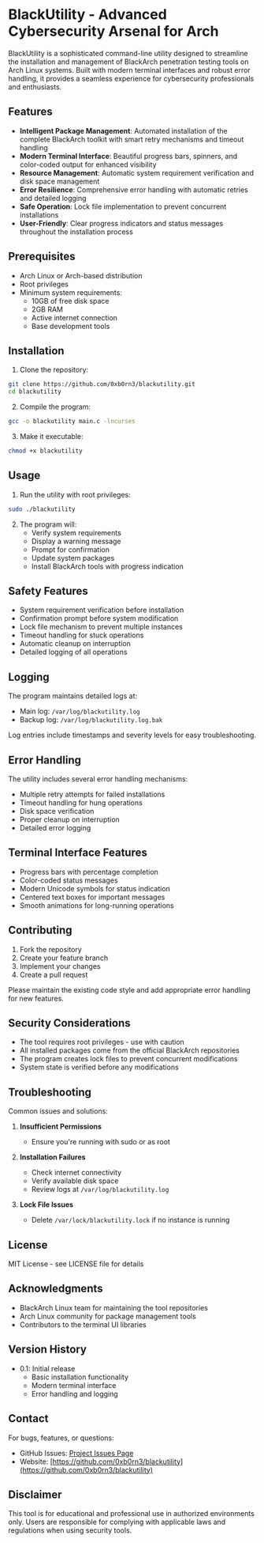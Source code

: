 # BlackUtility - Advanced Cybersecurity Arsenal for Arch

BlackUtility is a sophisticated command-line utility designed to streamline the installation and management of BlackArch penetration testing tools on Arch Linux systems. Built with modern terminal interfaces and robust error handling, it provides a seamless experience for cybersecurity professionals and enthusiasts.

## Features

- **Intelligent Package Management**: Automated installation of the complete BlackArch toolkit with smart retry mechanisms and timeout handling
- **Modern Terminal Interface**: Beautiful progress bars, spinners, and color-coded output for enhanced visibility
- **Resource Management**: Automatic system requirement verification and disk space management
- **Error Resilience**: Comprehensive error handling with automatic retries and detailed logging
- **Safe Operation**: Lock file implementation to prevent concurrent installations
- **User-Friendly**: Clear progress indicators and status messages throughout the installation process

## Prerequisites

- Arch Linux or Arch-based distribution
- Root privileges
- Minimum system requirements:
  - 10GB of free disk space
  - 2GB RAM
  - Active internet connection
  - Base development tools

## Installation

1. Clone the repository:
```bash
git clone https://github.com/0xb0rn3/blackutility.git
cd blackutility
```

2. Compile the program:
```bash
gcc -o blackutility main.c -lncurses
```

3. Make it executable:
```bash
chmod +x blackutility
```

## Usage

1. Run the utility with root privileges:
```bash
sudo ./blackutility
```

2. The program will:
   - Verify system requirements
   - Display a warning message
   - Prompt for confirmation
   - Update system packages
   - Install BlackArch tools with progress indication

## Safety Features

- System requirement verification before installation
- Confirmation prompt before system modification
- Lock file mechanism to prevent multiple instances
- Timeout handling for stuck operations
- Automatic cleanup on interruption
- Detailed logging of all operations

## Logging

The program maintains detailed logs at:
- Main log: `/var/log/blackutility.log`
- Backup log: `/var/log/blackutility.log.bak`

Log entries include timestamps and severity levels for easy troubleshooting.

## Error Handling

The utility includes several error handling mechanisms:
- Multiple retry attempts for failed installations
- Timeout handling for hung operations
- Disk space verification
- Proper cleanup on interruption
- Detailed error logging

## Terminal Interface Features

- Progress bars with percentage completion
- Color-coded status messages
- Modern Unicode symbols for status indication
- Centered text boxes for important messages
- Smooth animations for long-running operations

## Contributing

1. Fork the repository
2. Create your feature branch
3. Implement your changes
4. Create a pull request

Please maintain the existing code style and add appropriate error handling for new features.

## Security Considerations

- The tool requires root privileges - use with caution
- All installed packages come from the official BlackArch repositories
- The program creates lock files to prevent concurrent modifications
- System state is verified before any modifications

## Troubleshooting

Common issues and solutions:

1. **Insufficient Permissions**
   - Ensure you're running with sudo or as root

2. **Installation Failures**
   - Check internet connectivity
   - Verify available disk space
   - Review logs at `/var/log/blackutility.log`

3. **Lock File Issues**
   - Delete `/var/lock/blackutility.lock` if no instance is running

## License

MIT License - see LICENSE file for details

## Acknowledgments

- BlackArch Linux team for maintaining the tool repositories
- Arch Linux community for package management tools
- Contributors to the terminal UI libraries

## Version History

- 0.1: Initial release
  - Basic installation functionality
  - Modern terminal interface
  - Error handling and logging

## Contact

For bugs, features, or questions:
- GitHub Issues: [Project Issues Page](https://github.com/0xb0rn3/blackutility/issues)
- Website: [https://github.com/0xb0rn3/blackutility](https://github.com/0xb0rn3/blackutility)

## Disclaimer

This tool is for educational and professional use in authorized environments only. Users are responsible for complying with applicable laws and regulations when using security tools.
